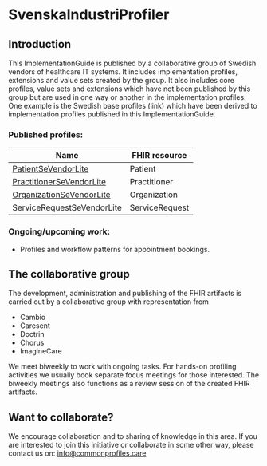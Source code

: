 # SvenskaIndustriProfiler

## Introduction
This ImplementationGuide is published by a collaborative group of Swedish vendors of healthcare IT systems. It includes implementation profiles, extensions and value sets created by the group.
It also includes core profiles, value sets and extensions which have not been published by this group but are used in one way or another in the implementation profiles. One example is the Swedish base profiles (link) which have been derived to implementation profiles published in this ImplementationGuide.

### Published profiles:

|Name|FHIR resource|
|----|----|
|[PatientSeVendorLite](http://build.fhir.org/ig/SvenskaIndustriProfiler/fhir/branches/master/StructureDefinition-SEBasePatient.html)|Patient|
|[PractitionerSeVendorLite](http://build.fhir.org/ig/SvenskaIndustriProfiler/fhir/branches/master/StructureDefinition-SEBasePractitioner.html)|Practitioner|
|[OrganizationSeVendorLite](http://build.fhir.org/ig/SvenskaIndustriProfiler/fhir/branches/master/StructureDefinition-SEBaseOrganization.html)|Organization|
|ServiceRequestSeVendorLite|ServiceRequest|

### Ongoing/upcoming work:
* Profiles and workflow patterns for appointment bookings.


## The collaborative group
The development, administration and publishing of the FHIR artifacts is carried out by a collaborative group with representation from
* Cambio
* Caresent
* Doctrin
* Chorus
* ImagineCare

We meet biweekly to work with ongoing tasks. For hands-on profiling activities we usually book separate focus meetings for those interested. The biweekly meetings also functions as a review session of the created FHIR artifacts.


## Want to collaborate?
We encourage collaboration and to sharing of knowledge in this area. If you are interested to join this initiative or collaborate in some other way,  please contact us on: info@commonprofiles.care
